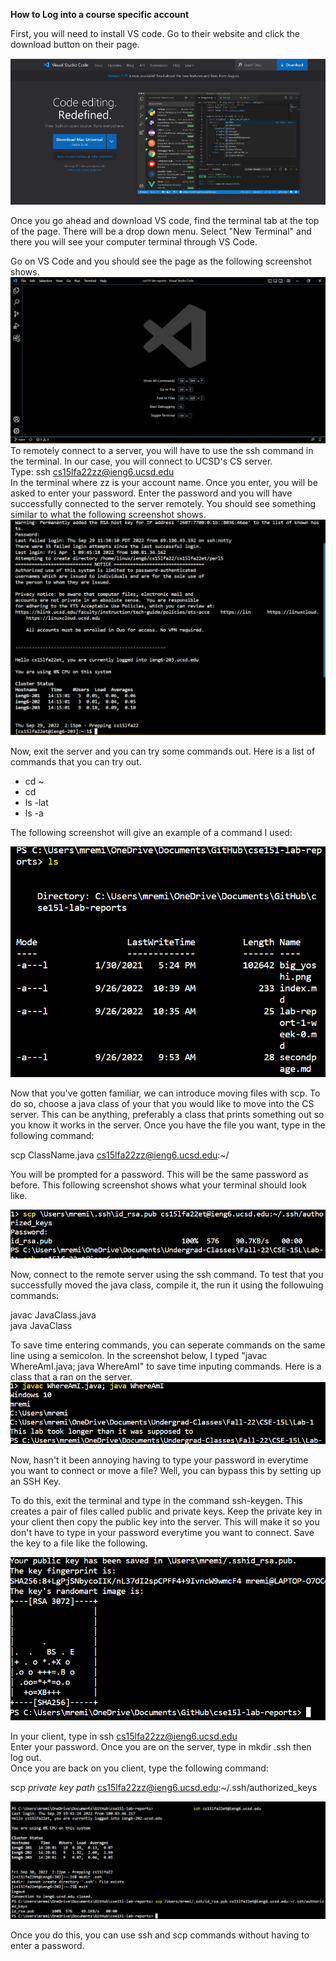 **How to Log into a course specific account**  


First, you will need to install VS code. Go to their website and click the download button on their page.

![](VSCodedownload.png)

Once you go ahead and download VS code, find the terminal tab at the top of the page. There will be a drop down menu. Select "New Terminal" and there you will see your computer terminal through VS Code.

Go on VS Code and you should see the page as the following screenshot shows.  
![](VS%20Code%20Screenshot.png)
To remotely connect to a server, you will have to use the ssh command in the terminal. In our case, you will connect to UCSD's CS server.  
Type: ssh cs15lfa22zz@ieng6.ucsd.edu  
In the terminal where zz is your account name. Once you enter, you will be asked to enter your password. Enter the password and you will have successfully connected to the server remotely. You should see something similar to what the following screenshot shows.  
![](VScode%20pt4%20screenshot.png)

Now, exit the server and you can try some commands out. Here is a list of commands that you can try out.  

- cd ~
- cd
- ls -lat
- ls -a

The following screenshot will give an example of a command I used:  

![](VScode1.5.png)

Now that you've gotten familiar, we can introduce moving files with scp. To do so, choose a java class of your that you would like to move into the CS server. This can be anything, preferably a class that prints something out so you know it works in the server. Once you have the file you want, type in the following command: 

scp ClassName.java cs15lfa22zz@ieng6.ucsd.edu:~/  

You will be prompted for a password. This will be the same password as before. This following screenshot shows what your terminal should look like.  

![](VScode1.7.png)

Now, connect to the remote server using the ssh command. To test that you successfully moved the java class, compile it, the run it using the followuing commands:  

javac JavaClass.java  
java JavaClass  

To save time entering commands, you can seperate commands on the same line using a semicolon. In the screenshot below, I typed "javac WhereAmI.java; java WhereAmI" to save time inputing commands. Here is a class that a ran on the server.  
![](VScode1.8.png)

Now, hasn't it been annoying having to type your password in everytime you want to connect or move a file? Well, you can bypass this by setting up an SSH Key.

To do this, exit the terminal and type in the command ssh-keygen. This creates a pair of files called public and private keys. Keep the private key in your client then copy the public key into the server. This will make it so you don't have to type in your password everytime you want to connect. Save the key to a file like the following.  

![](VSCode-KeyGen.png)

In your client, type in ssh cs15lfa22zz@ieng6.ucsd.edu  
Enter your password. Once you are on the server, type in mkdir .ssh then log out.  
Once you are back on you client, type the following command:  

scp *private key path* cs15lfa22zz@ieng6.ucsd.edu:~/.ssh/authorized_keys  

![](VSCodeSettingKey.png)  

Once you do this, you can use ssh and scp commands without having to enter a password.

